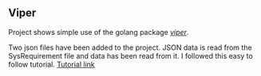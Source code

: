 ## Viper

Project shows simple use of the golang package [*viper*](https://github.com/spf13/viper).

Two json files have been added to the project. JSON data is read from the SysRequirement file and data has been read from it. I followed this easy to follow tutorial.
[Tutorial link](https://pradippatil.com/post/viper/)
 